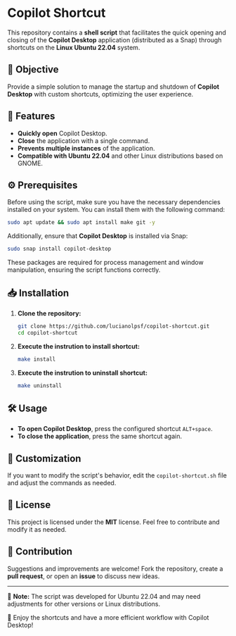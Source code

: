 # Copilot Shortcut

This repository contains a **shell script** that facilitates the quick opening and closing of the **Copilot Desktop** application (distributed as a Snap) through shortcuts on the **Linux Ubuntu 22.04** system.

## 🎯 Objective
Provide a simple solution to manage the startup and shutdown of **Copilot Desktop** with custom shortcuts, optimizing the user experience.

## 🚀 Features
- **Quickly open** Copilot Desktop.
- **Close** the application with a single command.
- **Prevents multiple instances** of the application.
- **Compatible with Ubuntu 22.04** and other Linux distributions based on GNOME.

## ⚙️ Prerequisites
Before using the script, make sure you have the necessary dependencies installed on your system. You can install them with the following command:

```bash
sudo apt update && sudo apt install make git -y
```

Additionally, ensure that **Copilot Desktop** is installed via Snap:

```bash
sudo snap install copilot-desktop
```

These packages are required for process management and window manipulation, ensuring the script functions correctly.

## 📥 Installation

1. **Clone the repository:**
   ```bash
   git clone https://github.com/lucianolpsf/copilot-shortcut.git
   cd copilot-shortcut
   ```

2. **Execute the instrution to install shortcut:**
   ```bash
   make install
   ```
3. **Execute the instrution to uninstall shortcut:**
   ```bash
   make uninstall
   ```

## 🛠️ Usage
- **To open Copilot Desktop**, press the configured shortcut `ALT+space`.
- **To close the application**, press the same shortcut again.

## 🔧 Customization
If you want to modify the script's behavior, edit the `copilot-shortcut.sh` file and adjust the commands as needed.

## 📝 License
This project is licensed under the **MIT** license. Feel free to contribute and modify it as needed.

## 🤝 Contribution
Suggestions and improvements are welcome! Fork the repository, create a **pull request**, or open an **issue** to discuss new ideas.

---
📌 **Note:** The script was developed for Ubuntu 22.04 and may need adjustments for other versions or Linux distributions.

🚀 Enjoy the shortcuts and have a more efficient workflow with Copilot Desktop!

